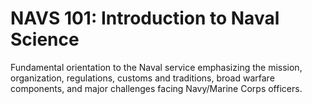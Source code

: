 # NAVS 101: Introduction to Naval Science

Fundamental orientation to the Naval service emphasizing the mission, organization, regulations, customs and traditions, broad warfare components, and major challenges facing Navy/Marine Corps officers.